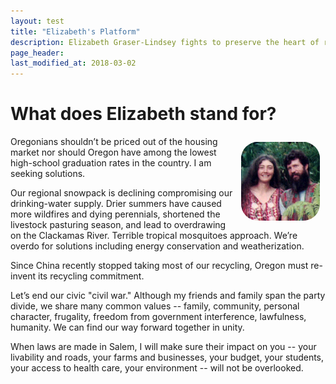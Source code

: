 ```yaml
---
layout: test
title: "Elizabeth's Platform"
description: Elizabeth Graser-Lindsey fights to preserve the heart of rural Oregon
page_header: 
last_modified_at: 2018-03-02
---
```


<h1>What does Elizabeth stand for?</h1>

<p><img src="/images/elizabeth_hi.jpg" align="right" width="25%" style="border-radius: 25%; padding: 1ch;" alt="Elizabeth and Barry in Hawaii" /> Oregonians shouldn’t be priced out of the housing market nor should Oregon have among the lowest high-school graduation rates in the country.  I am seeking solutions.

<p>Our regional snowpack is declining compromising our drinking-water supply.  Drier summers have caused more wildfires and dying perennials, shortened the livestock pasturing season, and lead to overdrawing on the Clackamas River.  Terrible tropical mosquitoes approach.  We’re overdo for solutions including energy conservation and weatherization.

<p>Since China recently stopped taking most of our recycling, Oregon must re-invent its recycling commitment.

<p>Let’s end our civic "civil war."  Although my friends and family span the party divide, we share many common values -- family, community, personal character, frugality, freedom from government interference, lawfulness, humanity. We can find our way forward together in unity.

<p>When laws are made in Salem, I will make sure their impact on you -- your livability and roads, your farms and businesses, your budget, your students, your access to health care, your environment -- will not be overlooked.